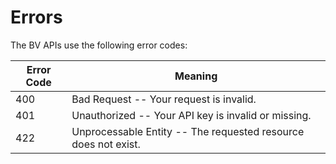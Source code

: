# Errors

The BV APIs use the following error codes:


Error Code | Meaning
---------- | -------
400 | Bad Request -- Your request is invalid.
401 | Unauthorized -- Your API key is invalid or missing.
422 | Unprocessable Entity -- The requested resource does not exist.
